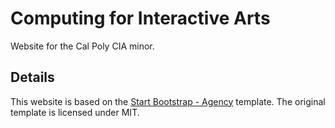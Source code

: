 
Computing for Interactive Arts
=================

Website for the Cal Poly CIA minor.




Details
-------

This website is based on the [Start Bootstrap - Agency](https://startbootstrap.com/template-overviews/agency/) template.
The original template is licensed under MIT.


